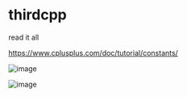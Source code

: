 # thirdcpp

read it all 

https://www.cplusplus.com/doc/tutorial/constants/

![image](https://user-images.githubusercontent.com/62290677/155840920-79893179-3d55-44a3-98b3-637f99677242.png)

![image](https://user-images.githubusercontent.com/62290677/155840925-cbc40e4d-2bd8-450f-b168-f17369b1424a.png)
